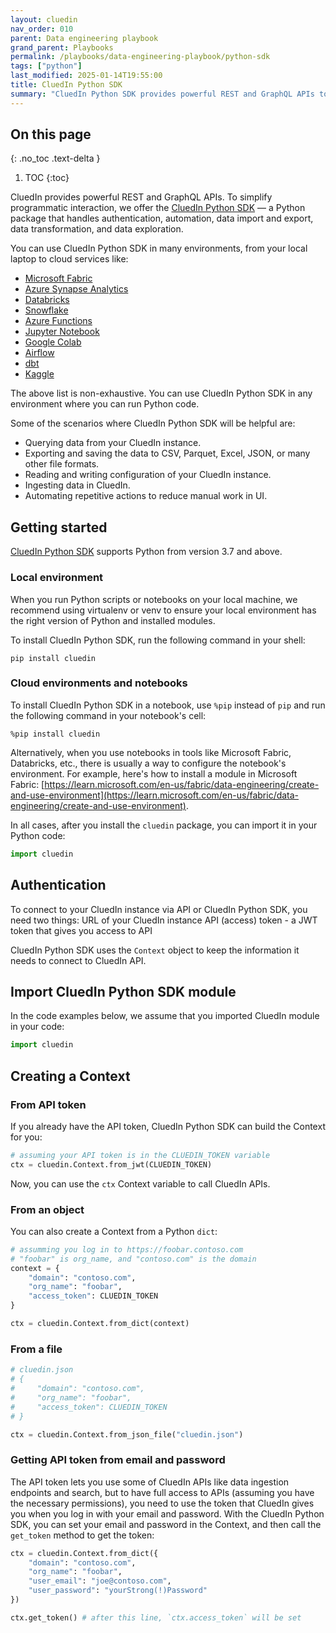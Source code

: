 ```yaml
---
layout: cluedin
nav_order: 010
parent: Data engineering playbook
grand_parent: Playbooks
permalink: /playbooks/data-engineering-playbook/python-sdk
tags: ["python"]
last_modified: 2025-01-14T19:55:00
title: CluedIn Python SDK
summary: "CluedIn Python SDK provides powerful REST and GraphQL APIs to interact with your CluedIn instance programmatically."
---
```


## On this page
{: .no_toc .text-delta }
1. TOC
{:toc}

CluedIn provides powerful REST and GraphQL APIs. To simplify programmatic interaction, we offer the [CluedIn Python SDK](https://pypi.org/project/cluedin/) — a Python package that handles authentication, automation, data import and export, data transformation, and data exploration.

You can use CluedIn Python SDK in many environments, from your local laptop to cloud services like:

- [Microsoft Fabric](https://www.microsoft.com/en-us/microsoft-fabric)
- [Azure Synapse Analytics](https://azure.microsoft.com/en-us/products/synapse-analytics)
- [Databricks](https://www.databricks.com/)
- [Snowflake](https://www.snowflake.com/)
- [Azure Functions](https://azure.microsoft.com/en-us/products/functions)
- [Jupyter Notebook](https://jupyter.org/)
- [Google Colab](https://colab.research.google.com/)
- [Airflow](https://airflow.apache.org/)
- [dbt](https://www.getdbt.com/)
- [Kaggle](https://www.kaggle.com/)

The above list is non-exhaustive. You can use CluedIn Python SDK in any environment where you can run Python code.

Some of the scenarios where CluedIn Python SDK will be helpful are:
- Querying data from your CluedIn instance.
- Exporting and saving the data to CSV, Parquet, Excel, JSON, or many other file formats.
- Reading and writing configuration of your CluedIn instance.
- Ingesting data in CluedIn.
- Automating repetitive actions to reduce manual work in UI.

## Getting started

[CluedIn Python SDK](https://pypi.org/project/cluedin/) supports Python from version 3.7 and above.

### Local environment

When you run Python scripts or notebooks on your local machine, we recommend using virtualenv or venv to ensure your local environment has the right version of Python and installed modules.

To install CluedIn Python SDK, run the following command in your shell:

```shell
pip install cluedin
```

### Cloud environments and notebooks

To install CluedIn Python SDK in a notebook, use `%pip` instead of `pip` and run the following command in your notebook's cell:

```shell
%pip install cluedin
```

Alternatively, when you use notebooks in tools like Microsoft Fabric, Databricks, etc., there is usually a way to configure the notebook's environment. For example, here's how to install a module in Microsoft Fabric: [https://learn.microsoft.com/en-us/fabric/data-engineering/create-and-use-environment](https://learn.microsoft.com/en-us/fabric/data-engineering/create-and-use-environment).

In all cases, after you install the `cluedin` package, you can import it in your Python code:

```python
import cluedin
```

## Authentication

To connect to your CluedIn instance via API or CluedIn Python SDK, you need two things:
URL of your CluedIn instance
API (access) token - a JWT token that gives you access to API

CluedIn Python SDK uses the `Context` object to keep the information it needs to connect to CluedIn API.

## Import CluedIn Python SDK module

In the code examples below, we assume that you imported CluedIn module in your code:

```python
import cluedin
```

## Creating a Context

### From API token

If you already have the API token, CluedIn Python SDK can build the Context for you:

```python
# assuming your API token is in the CLUEDIN_TOKEN variable
ctx = cluedin.Context.from_jwt(CLUEDIN_TOKEN)
```

Now, you can use the `ctx` Context variable to call CluedIn APIs.

### From an object

You can also create a Context from a Python `dict`:

```python
# assumming you log in to https://foobar.contoso.com
# "foobar" is org_name, and "contoso.com" is the domain
context = {
    "domain": "contoso.com",
    "org_name": "foobar", 
    "access_token": CLUEDIN_TOKEN
}

ctx = cluedin.Context.from_dict(context)
```

### From a file

```python
# cluedin.json
# {
#     "domain": "contoso.com",
#     "org_name": "foobar", 
#     "access_token": CLUEDIN_TOKEN
# }

ctx = cluedin.Context.from_json_file("cluedin.json")
```

### Getting API token from email and password

The API token lets you use some of CluedIn APIs like data ingestion endpoints and search, but to have full access to APIs (assuming you have the necessary permissions), you need to use the token that CluedIn gives you when you log in with your email and password. With the CluedIn Python SDK, you can set your email and password in the Context, and then call the `get_token` method to get the token:

```python
ctx = cluedin.Context.from_dict({
    "domain": "contoso.com",
    "org_name": "foobar", 
    "user_email": "joe@contoso.com",
    "user_password": "yourStrong(!)Password"
})

ctx.get_token() # after this line, `ctx.access_token` will be set
```
